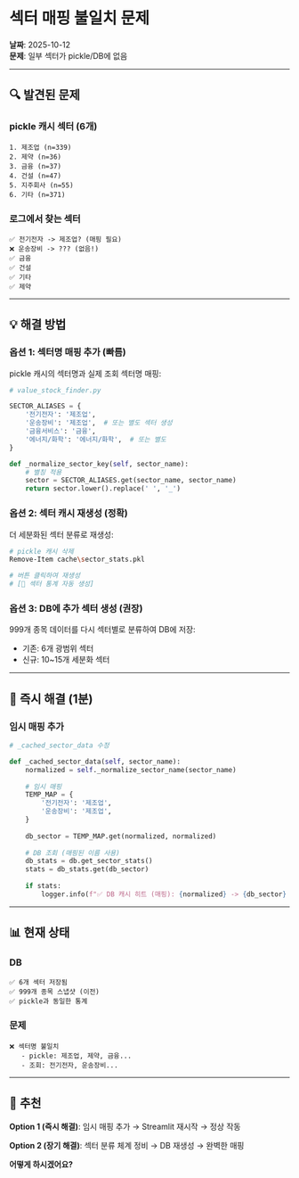 # 섹터 매핑 불일치 문제

**날짜**: 2025-10-12  
**문제**: 일부 섹터가 pickle/DB에 없음

---

## 🔍 발견된 문제

### pickle 캐시 섹터 (6개)
```
1. 제조업 (n=339)
2. 제약 (n=36)
3. 금융 (n=37)
4. 건설 (n=47)
5. 지주회사 (n=55)
6. 기타 (n=371)
```

### 로그에서 찾는 섹터
```
✅ 전기전자 -> 제조업? (매핑 필요)
❌ 운송장비 -> ??? (없음!)
✅ 금융
✅ 건설
✅ 기타
✅ 제약
```

---

## 💡 해결 방법

### 옵션 1: 섹터명 매핑 추가 (빠름)

pickle 캐시의 섹터명과 실제 조회 섹터명 매핑:

```python
# value_stock_finder.py

SECTOR_ALIASES = {
    '전기전자': '제조업',
    '운송장비': '제조업',  # 또는 별도 섹터 생성
    '금융서비스': '금융',
    '에너지/화학': '에너지/화학',  # 또는 별도
}

def _normalize_sector_key(self, sector_name):
    # 별칭 적용
    sector = SECTOR_ALIASES.get(sector_name, sector_name)
    return sector.lower().replace(' ', '_')
```

### 옵션 2: 섹터 캐시 재생성 (정확)

더 세분화된 섹터 분류로 재생성:

```bash
# pickle 캐시 삭제
Remove-Item cache\sector_stats.pkl

# 버튼 클릭하여 재생성
# [🚀 섹터 통계 자동 생성]
```

### 옵션 3: DB에 추가 섹터 생성 (권장)

999개 종목 데이터를 다시 섹터별로 분류하여 DB에 저장:
- 기존: 6개 광범위 섹터
- 신규: 10~15개 세분화 섹터

---

## 🎯 즉시 해결 (1분)

### 임시 매핑 추가
```python
# _cached_sector_data 수정

def _cached_sector_data(self, sector_name):
    normalized = self._normalize_sector_name(sector_name)
    
    # 임시 매핑
    TEMP_MAP = {
        '전기전자': '제조업',
        '운송장비': '제조업',
    }
    
    db_sector = TEMP_MAP.get(normalized, normalized)
    
    # DB 조회 (매핑된 이름 사용)
    db_stats = db.get_sector_stats()
    stats = db_stats.get(db_sector)
    
    if stats:
        logger.info(f"✅ DB 캐시 히트 (매핑): {normalized} -> {db_sector} (n={stats['sample_size']})")
```

---

## 📊 현재 상태

### DB
```
✅ 6개 섹터 저장됨
✅ 999개 종목 스냅샷 (이전)
✅ pickle과 동일한 통계
```

### 문제
```
❌ 섹터명 불일치
   - pickle: 제조업, 제약, 금융...
   - 조회: 전기전자, 운송장비...
```

---

## 💬 추천

**Option 1 (즉시 해결)**:
임시 매핑 추가 → Streamlit 재시작 → 정상 작동

**Option 2 (장기 해결)**:
섹터 분류 체계 정비 → DB 재생성 → 완벽한 매핑

**어떻게 하시겠어요?**

